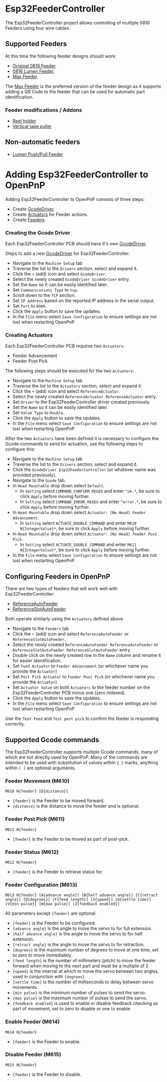# Esp32FeederController

The Esp32FeederController project allows controlling of multiple 0816 Feeders
using four wire cables.

## Supported Feeders

At this time the following feeder designs should work:

* [Original 0816 Feeder](https://docs.mgrl.de/maschine:pickandplace:feeder:0816feeder).
* [0816 Lumen Feeder](https://github.com/SupaCoder/0816-Lumen-SMT-Feeder-Remix).
* [Max Feeder](https://github.com/CurlyTaleGamesLLC/MAXFeederShield).

The [Max Feeder](https://github.com/CurlyTaleGamesLLC/MAXFeederShield) is the preferred
version of the feeder design as it supports adding a QR Code to the feeder that can be
used for automatic part identification.

### Feeder modifications / Addons

* [Reel holder](https://www.thingiverse.com/thing:3810696)
* [Vertical tape puller](https://github.com/SebG3D/TapePuller/wiki)

## Non-automatic feeders

* [Lumen Push/Pull Feeder](https://github.com/GatCode/LumenPPF)

# Adding Esp32FeederController to OpenPnP

Adding Esp32FeederController to OpenPnP consists of three steps:

* Create [GcodeDriver](https://github.com/openpnp/openpnp/wiki/GcodeDriver).
* Create [Actuators](https://github.com/openpnp/openpnp/wiki/Setup-and-Calibration%3A-Actuators) for Feeder actions.
* Create [Feeders](https://github.com/openpnp/openpnp/wiki/Setup-and-Calibration%3A-Feeders). 

### Creating the Gcode Driver

Each Esp32FeederController PCB should have it's own [GcodeDriver](https://github.com/openpnp/openpnp/wiki/GcodeDriver).

Steps to add a new [GcodeDriver](https://github.com/openpnp/openpnp/wiki/GcodeDriver) for Esp32FeederController:

* Navigate to the `Machine Setup` tab
* Traverse the list to the `Drivers` section, select and expand it.
* Click the `+` (add) icon and select `GcodeDriver`.
* Select the newly created `GcodeDriver GcodeDriver` entry.
* Set the `Name` so it can be easily identified later.
* Set `Communications Type` to `tcp`.
* Scroll down to the `TCP` section.
* Set `IP Address` based on the reported IP address in the serial output.
* Set `Port` to `8989`.
* Click the `Apply` button to save the updates.
* In the `File` menu select `Save Configuration` to ensure settings are not lost when restarting OpenPnP.

### Creating Actuators

Each Esp32FeederController PCB requires two `Actuators`:

* Feeder Advancement
* Feeder Post Pick

The following steps should be executed for the two `Actuators`:

* Navigate to the `Machine Setup` tab
* Traverse the list to the `Actuators` section, select and expand it.
* Click the `+` (add) icon and select `ReferenceActuator`.
* Select the newly created `ReferenceActuator ReferenceActuator` entry.
* Set `Driver` to the Esp32FeederController driver created previously.
* Set the `Name` so it can be easily identified later.
* Set `Value Type` to `Double`.
* Click the `Apply` button to save the updates.
* In the `File` menu select `Save Configuration` to ensure settings are not lost when restarting OpenPnP.

After the two `Actuators` have been defined it is necessary to configure the
Gcode commands to send for actuation, use the following steps to configure this:

* Navigate to the `Machine Setup` tab
* Traverse the list to the `Drivers` section, select and expand it.
* Click the `GcodeDriver Esp32FeederController` (or whatever name was provided previously).
* Navigate to the `Gcode` tab.
* In `Head Mountable` drop down select `Default`.
  * In `Setting` select `COMMAND_CONFIRM_REGEX` and enter `^ok.*`, be sure to click `Apply` before moving further.
  * In `Setting` select `COMMAND_ERROR_REGEX` and enter `^error.*`, be sure to click `Apply` before moving further.
* In `Head Mountable` drop down select `Actuator: [No Head] Feeder Advancement`.
  * In `Setting` select `ACTUATE_DOUBLE_COMMAND` and enter `M610 N{IntegerValue}*`, be sure to click `Apply` before moving further.
* In `Head Mountable` drop down select `Actuator: [No Head] Feeder Post Pick`.
  * In `Setting` select `ACTUATE_DOUBLE_COMMAND` and enter `M611 N{IntegerValue}*`, be sure to click `Apply` before moving further.
* In the `File` menu select `Save Configuration` to ensure settings are not lost when restarting OpenPnP.

## Configuring Feeders in OpenPnP

There are two types of feeders that will work well with Esp32FeederController:

* [ReferenceAutoFeeder](https://github.com/openpnp/openpnp/wiki/ReferenceAutoFeeder)
* [ReferenceSlotAutoFeeder](https://github.com/openpnp/openpnp/wiki/ReferenceSlotAutoFeeder)

Both operate similarly using the `Actuators` defined above.

* Navigate to the `Feeders` tab
* Click the `+` (add) icon and select `ReferenceAutoFeeder` or `ReferenceSlotAutoFeeder`.
* Select the newly created `ReferenceAutoFeeder ReferenceAutoFeeder` or `ReferenceSlotAutoFeeder ReferenceSlotAutoFeeder` entry.
* Double click on the newly created row in the `Name` column and rename it for easier identification.
* Set `Feed Actuator` to `Feeder Advancement` (or whichever name you provide the `Actuator`)
* Set `Post Pick Actuator` to `Feeder Post Pick` (or whichever name you provide the `Actuator`)
* Set `Actuator Value` on both `Actuators` to the feeder number on the Esp32FeederController PCB minus one (zero indexed).
* Click the `Apply` button to save the updates.
* In the `File` menu select `Save Configuration` to ensure settings are not lost when restarting OpenPnP.

Use the `Test Feed` and `Test post pick` to confirm the feeder is responding correctly.

## Supported Gcode commands

The Esp32FeederController supports multiple Gcode commands, many of which are
not directly used by OpenPnP. Many of the commands are intended to be used with
substitution of values within `{ }` marks, anything within `[ ]` are optional
arguments.

### Feeder Movement (M610)

`M610 N{feeder} [D{distance}]`

* `{feeder}` is the Feeder to be moved forward.
* `{distance}` is the distance to move the feeder and is optional.

### Feeder Post Pick (M611)

`M611 N{feeder}`

* `{feeder}` is the Feeder to be moved as part of post-pick.

### Feeder Status (M612)

`M612 N{feeder}`

* `{feeder}` is the Feeder to retrieve status for.

### Feeder Configuration (M613)

`M613 N{feeder} [A{advance angle}] [B{half advance angle}] [C{retract angle}] [D{degrees}] [F{feed length}] [S{speed}] [U{settle time}] [V{min pulse}] [W{max pulse}] [Z{feedback enabled}]`

All parameters except `{feeder}` are optional.

* `{feeder}` is the Feeder to be configured.
* `{advance angle}` is the angle to move the servo to for full extension.
* `{half advance angle}` is the angle to move the servo to for half extension.
* `{retract angle}` is the angle to move the servo to for retraction.
* `{degrees}` is the maximum number of degrees to move at one time, set to zero to move immediately.
* `{feed length}` is the number of millimeters (pitch) to move the feeder forward when moving to the next part and must be a multiple of 2.
* `{speed}` is the interval at which to move the servo between two angles, used in conjunction with `{degrees}`.
* `{settle time}` is the number of milliseconds to delay between servo movements.
* `{min pulse}` is the minimum number of pulses to send the servo.
* `{max pulse}` is the maximum number of pulses to send the servo.
* `{feedback enabled}` is used to enable or disable feedback checking as part of movement, set to zero to disable or one to enable

### Enable Feeder (M614)

`M614 N{feeder}`

* `{feeder}` is the Feeder to enable.

### Disable Feeder (M615)

`M615 N{feeder}`

* `{feeder}` is the Feeder to disable.
